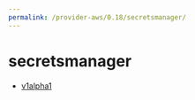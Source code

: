 ```yaml
---
permalink: /provider-aws/0.18/secretsmanager/
---
```


# secretsmanager



* [v1alpha1](v1alpha1/index.md)